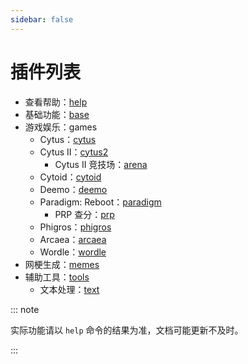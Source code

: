 ```yaml
---
sidebar: false
---
```


# 插件列表

- 查看帮助：[help](./help/)
- 基础功能：[base](./base/)
- 游戏娱乐：games
  - Cytus：[cytus](./games/cytus/)
  - Cytus II：[cytus2](./games/cytus2/)
    - Cytus II 竞技场：[arena](./games/cytus2/arena/)
  - Cytoid：[cytoid](./games/cytoid/)
  - Deemo：[deemo](./games/deemo/)
  - Paradigm: Reboot：[paradigm](./games/paradigm/)
    - PRP 查分：[prp](./games/paradigm/prp/)
  - Phigros：[phigros](./games/phigros/)
  - Arcaea：[arcaea](./games/arcaea/)
  - Wordle：[wordle](./games/wordle/)
- 网梗生成：[memes](./memes/)
- 辅助工具：[tools](./tools/)
  - 文本处理：[text](./tools/text/)

::: note

实际功能请以 `help` 命令的结果为准，文档可能更新不及时。

:::